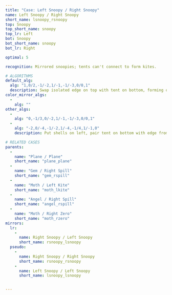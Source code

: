 ```yaml
---
title: "Case: Left Snoopy / Right Snoopy"
name: Left Snoopy / Right Snoopy
short_name: lsnoopy_rsnoopy
top: Snoopy
top_short_name: snoopy
top_lr: Left
bot: Snoopy
bot_short_name: snoopy
bot_lr: Right

optimal: 5

recognition: Mirrored snoopies; tents can't connect to form kites.

# ALGORITHMS
default_alg:
  alg: "1,0/2,-1/-2,1/-1,-1/-3,0/0,1"
  description: Swap isolated edge on top with tent on bottom, forming opposite plane/plane.
color_mirror_algs:
  -
    alg: ""
other_algs:
  -
    alg: "0,-1/3,0/-2,1/-1,-1/-3,0/0,1"
  -
    alg: "-2,0/-4,-1/-2,1/-4,-1/4,1/-1,0"
    description: Put shells on left, pair tent on bottom with edge from tent on top to form gem/spill.

# RELATED CASES
parents:
  -
    name: "Plane / Plane"
    short_name: "plane_plane"
  -
    name: "Gem / Right Spill"
    short_name: "gem_rspill"
  -
    name: "Moth / Left Kite"
    short_name: "moth_lkite"
  -
    name: "Angel / Right Spill"
    short_name: "angel_rspill"
  -
    name: "Moth / Right Zero"
    short_name: "moth_rzero"
mirrors:
  lr:
    -
      name: Right Snoopy / Left Snoopy
      short_name: rsnoopy_lsnoopy
  pseudo:
    -
      name: Right Snoopy / Right Snoopy
      short_name: rsnoopy_rsnoopy
    -
      name: Left Snoopy / Left Snoopy
      short_name: lsnoopy_lsnoopy


---
```


